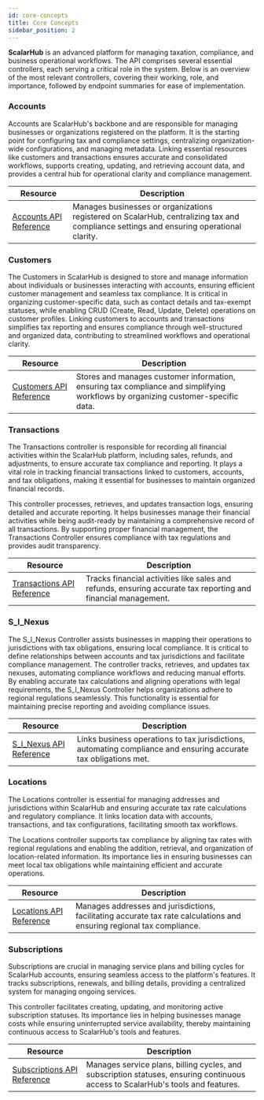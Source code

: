```yaml
---
id: core-concepts
title: Core Concepts
sidebar_position: 2
---
```


**ScalarHub** is an advanced platform for managing taxation, compliance, and business operational workflows. The API comprises several essential controllers, each serving a critical role in the system. Below is an overview of the most relevant controllers, covering their working, role, and importance, followed by endpoint summaries for ease of implementation.

### Accounts

Accounts are ScalarHub's backbone and are responsible for managing businesses or organizations registered on the platform. It is the starting point for configuring tax and compliance settings, centralizing organization-wide configurations, and managing metadata. Linking essential resources like customers and transactions ensures accurate and consolidated workflows, supports creating, updating, and retrieving account data, and provides a central hub for operational clarity and compliance management.

| **Resource** | **Description** |
|--------------|---------------------------------------------------------------------------------------------------|
| [Accounts API Reference](https://docs.scalarhub.ai/reference/Endpoints/accounts/) | Manages businesses or organizations registered on ScalarHub, centralizing tax and compliance settings and ensuring operational clarity. |

### Customers

The Customers in ScalarHub is designed to store and manage information about individuals or businesses interacting with accounts, ensuring efficient customer management and seamless tax compliance. It is critical in organizing customer-specific data, such as contact details and tax-exempt statuses, while enabling CRUD (Create, Read, Update, Delete) operations on customer profiles. Linking customers to accounts and transactions simplifies tax reporting and ensures compliance through well-structured and organized data, contributing to streamlined workflows and operational clarity.

| **Resource** | **Description** |
|--------------|---------------------------------------------------------------------------------------------------|
| [Customers API Reference](https://docs.scalarhub.ai/reference/Endpoints/customers/) | Stores and manages customer information, ensuring tax compliance and simplifying workflows by organizing customer-specific data. |


### Transactions

The Transactions controller is responsible for recording all financial activities within the ScalarHub platform, including sales, refunds, and adjustments, to ensure accurate tax compliance and reporting. It plays a vital role in tracking financial transactions linked to customers, accounts, and tax obligations, making it essential for businesses to maintain organized financial records.

This controller processes, retrieves, and updates transaction logs, ensuring detailed and accurate reporting. It helps businesses manage their financial activities while being audit-ready by maintaining a comprehensive record of all transactions. By supporting proper financial management, the Transactions Controller ensures compliance with tax regulations and provides audit transparency.

| **Resource** | **Description** |
|--------------|---------------------------------------------------------------------------------------------------|
| [Transactions API Reference](https://docs.scalarhub.ai/reference/Endpoints/transactions/) | Tracks financial activities like sales and refunds, ensuring accurate tax reporting and financial management. |


### S_l_Nexus

The S_l_Nexus Controller assists businesses in mapping their operations to jurisdictions with tax obligations, ensuring local compliance. It is critical to define relationships between accounts and tax jurisdictions and facilitate compliance management. The controller tracks, retrieves, and updates tax nexuses, automating compliance workflows and reducing manual efforts. By enabling accurate tax calculations and aligning operations with legal requirements, the S_l_Nexus Controller helps organizations adhere to regional regulations seamlessly. This functionality is essential for maintaining precise reporting and avoiding compliance issues.

| **Resource** | **Description** |
|--------------|---------------------------------------------------------------------------------------------------|
| [S_l_Nexus API Reference](https://docs.scalarhub.ai/reference/Endpoints/s_l_nexus/) | Links business operations to tax jurisdictions, automating compliance and ensuring accurate tax obligations met. |


### Locations

The Locations controller is essential for managing addresses and jurisdictions within ScalarHub and ensuring accurate tax rate calculations and regulatory compliance. It links location data with accounts, transactions, and tax configurations, facilitating smooth tax workflows.

The Locations controller supports tax compliance by aligning tax rates with regional regulations and enabling the addition, retrieval, and organization of location-related information. Its importance lies in ensuring businesses can meet local tax obligations while maintaining efficient and accurate operations.

| **Resource** | **Description** |
|--------------|---------------------------------------------------------------------------------------------------|
| [Locations API Reference](https://docs.scalarhub.ai/reference/Endpoints/locations/) | Manages addresses and jurisdictions, facilitating accurate tax rate calculations and ensuring regional tax compliance. |


### Subscriptions

Subscriptions are crucial in managing service plans and billing cycles for ScalarHub accounts, ensuring seamless access to the platform's features. It tracks subscriptions, renewals, and billing details, providing a centralized system for managing ongoing services.

This controller facilitates creating, updating, and monitoring active subscription statuses. Its importance lies in helping businesses manage costs while ensuring uninterrupted service availability, thereby maintaining continuous access to ScalarHub's tools and features.

| **Resource** | **Description** |
|--------------|---------------------------------------------------------------------------------------------------|
| [Subscriptions API Reference](https://docs.scalarhub.ai/reference/Endpoints/subscriptions/) | Manages service plans, billing cycles, and subscription statuses, ensuring continuous access to ScalarHub's tools and features. |






